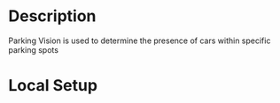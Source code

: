 # Description
Parking Vision is used to determine the presence of cars within specific parking spots

# Local Setup
